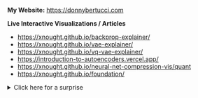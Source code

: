 **My Website:** https://donnybertucci.com

**Live Interactive Visualizations / Articles**

- https://xnought.github.io/backprop-explainer/
- https://xnought.github.io/vae-explainer/
- https://xnought.github.io/vq-vae-explainer/
- https://introduction-to-autoencoders.vercel.app/
- https://xnought.github.io/neural-net-compression-vis/quant
- https://xnought.github.io/foundation/

<details>
  <summary>Click here for a surprise</summary>
  <img src="https://github.com/user-attachments/assets/41f7f437-d9b1-45e2-bd7d-861f7c7e0ca2">
  <img src="https://github.com/user-attachments/assets/2f657a5c-c7e3-4c34-ae22-ee7ff3c051c4">
  <img src="https://github.com/user-attachments/assets/1b845711-305e-481b-95d2-5a4d371184b4">
</details>
